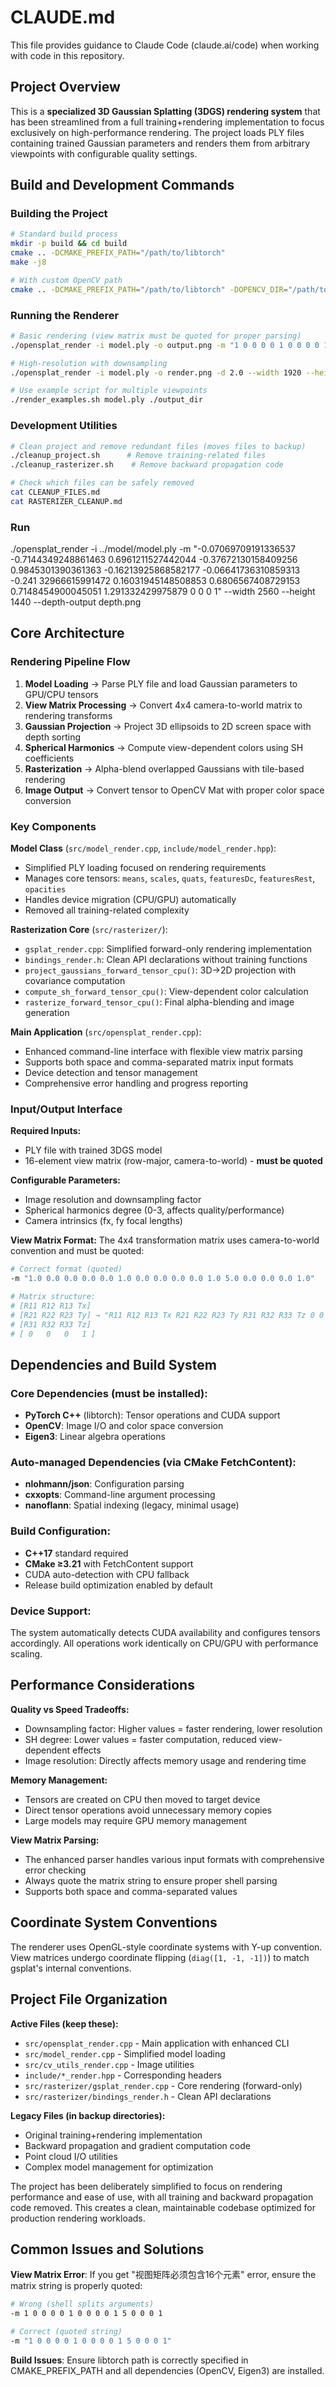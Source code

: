 # CLAUDE.md

This file provides guidance to Claude Code (claude.ai/code) when working with code in this repository.

## Project Overview

This is a **specialized 3D Gaussian Splatting (3DGS) rendering system** that has been streamlined from a full training+rendering implementation to focus exclusively on high-performance rendering. The project loads PLY files containing trained Gaussian parameters and renders them from arbitrary viewpoints with configurable quality settings.

## Build and Development Commands

### Building the Project
```bash
# Standard build process
mkdir -p build && cd build
cmake .. -DCMAKE_PREFIX_PATH="/path/to/libtorch"
make -j8

# With custom OpenCV path
cmake .. -DCMAKE_PREFIX_PATH="/path/to/libtorch" -DOPENCV_DIR="/path/to/opencv"
```

### Running the Renderer
```bash
# Basic rendering (view matrix must be quoted for proper parsing)
./opensplat_render -i model.ply -o output.png -m "1 0 0 0 0 1 0 0 0 0 1 5 0 0 0 1"

# High-resolution with downsampling
./opensplat_render -i model.ply -o render.png -d 2.0 --width 1920 --height 1080 -m "view_matrix"

# Use example script for multiple viewpoints
./render_examples.sh model.ply ./output_dir
```

### Development Utilities
```bash
# Clean project and remove redundant files (moves files to backup)
./cleanup_project.sh      # Remove training-related files
./cleanup_rasterizer.sh    # Remove backward propagation code

# Check which files can be safely removed
cat CLEANUP_FILES.md
cat RASTERIZER_CLEANUP.md
```

### Run
./opensplat_render -i ../model/model.ply -m "-0.07069709191336537 -0.7144349248861463 0.6961211527442044 -0.37672130158409256 0.9845301390361363 -0.16213925868582177 -0.06641736310859313 -0.241
32966615991472 0.16031945148508853 0.6806567408729153 0.7148454900045051 1.291332429975879 0 0 0 1" --width 2560 --height 1440 --depth-output depth.png

## Core Architecture

### Rendering Pipeline Flow
1. **Model Loading** → Parse PLY file and load Gaussian parameters to GPU/CPU tensors
2. **View Matrix Processing** → Convert 4x4 camera-to-world matrix to rendering transforms  
3. **Gaussian Projection** → Project 3D ellipsoids to 2D screen space with depth sorting
4. **Spherical Harmonics** → Compute view-dependent colors using SH coefficients
5. **Rasterization** → Alpha-blend overlapped Gaussians with tile-based rendering
6. **Image Output** → Convert tensor to OpenCV Mat with proper color space conversion

### Key Components

**Model Class** (`src/model_render.cpp`, `include/model_render.hpp`):
- Simplified PLY loading focused on rendering requirements
- Manages core tensors: `means`, `scales`, `quats`, `featuresDc`, `featuresRest`, `opacities`
- Handles device migration (CPU/GPU) automatically
- Removed all training-related complexity

**Rasterization Core** (`src/rasterizer/`):
- `gsplat_render.cpp`: Simplified forward-only rendering implementation
- `bindings_render.h`: Clean API declarations without training functions
- `project_gaussians_forward_tensor_cpu()`: 3D→2D projection with covariance computation
- `compute_sh_forward_tensor_cpu()`: View-dependent color calculation  
- `rasterize_forward_tensor_cpu()`: Final alpha-blending and image generation

**Main Application** (`src/opensplat_render.cpp`):
- Enhanced command-line interface with flexible view matrix parsing
- Supports both space and comma-separated matrix input formats
- Device detection and tensor management
- Comprehensive error handling and progress reporting

### Input/Output Interface

**Required Inputs:**
- PLY file with trained 3DGS model
- 16-element view matrix (row-major, camera-to-world) - **must be quoted**

**Configurable Parameters:**
- Image resolution and downsampling factor
- Spherical harmonics degree (0-3, affects quality/performance)
- Camera intrinsics (fx, fy focal lengths)

**View Matrix Format:**
The 4x4 transformation matrix uses camera-to-world convention and must be quoted:
```bash
# Correct format (quoted)
-m "1.0 0.0 0.0 0.0 0.0 1.0 0.0 0.0 0.0 0.0 1.0 5.0 0.0 0.0 0.0 1.0"

# Matrix structure:
# [R11 R12 R13 Tx]
# [R21 R22 R23 Ty] → "R11 R12 R13 Tx R21 R22 R23 Ty R31 R32 R33 Tz 0 0 0 1"
# [R31 R32 R33 Tz]
# [ 0   0   0   1 ]
```

## Dependencies and Build System

### Core Dependencies (must be installed):
- **PyTorch C++** (libtorch): Tensor operations and CUDA support
- **OpenCV**: Image I/O and color space conversion  
- **Eigen3**: Linear algebra operations

### Auto-managed Dependencies (via CMake FetchContent):
- **nlohmann/json**: Configuration parsing
- **cxxopts**: Command-line argument processing
- **nanoflann**: Spatial indexing (legacy, minimal usage)

### Build Configuration:
- **C++17** standard required
- **CMake ≥3.21** with FetchContent support
- CUDA auto-detection with CPU fallback
- Release build optimization enabled by default

### Device Support:
The system automatically detects CUDA availability and configures tensors accordingly. All operations work identically on CPU/GPU with performance scaling.

## Performance Considerations

**Quality vs Speed Tradeoffs:**
- Downsampling factor: Higher values = faster rendering, lower resolution
- SH degree: Lower values = faster computation, reduced view-dependent effects
- Image resolution: Directly affects memory usage and rendering time

**Memory Management:**
- Tensors are created on CPU then moved to target device
- Direct tensor operations avoid unnecessary memory copies
- Large models may require GPU memory management

**View Matrix Parsing:**
- The enhanced parser handles various input formats with comprehensive error checking
- Always quote the matrix string to ensure proper shell parsing
- Supports both space and comma-separated values

## Coordinate System Conventions

The renderer uses OpenGL-style coordinate systems with Y-up convention. View matrices undergo coordinate flipping (`diag([1, -1, -1])`) to match gsplat's internal conventions.

## Project File Organization

**Active Files (keep these):**
- `src/opensplat_render.cpp` - Main application with enhanced CLI
- `src/model_render.cpp` - Simplified model loading
- `src/cv_utils_render.cpp` - Image utilities
- `include/*_render.hpp` - Corresponding headers
- `src/rasterizer/gsplat_render.cpp` - Core rendering (forward-only)
- `src/rasterizer/bindings_render.h` - Clean API declarations

**Legacy Files (in backup directories):**
- Original training+rendering implementation
- Backward propagation and gradient computation code
- Point cloud I/O utilities  
- Complex model management for optimization

The project has been deliberately simplified to focus on rendering performance and ease of use, with all training and backward propagation code removed. This creates a clean, maintainable codebase optimized for production rendering workloads.

## Common Issues and Solutions

**View Matrix Error**: If you get "视图矩阵必须包含16个元素" error, ensure the matrix string is properly quoted:
```bash
# Wrong (shell splits arguments)
-m 1 0 0 0 0 1 0 0 0 0 1 5 0 0 0 1

# Correct (quoted string)
-m "1 0 0 0 0 1 0 0 0 0 1 5 0 0 0 1"
```

**Build Issues**: Ensure libtorch path is correctly specified in CMAKE_PREFIX_PATH and all dependencies (OpenCV, Eigen3) are installed.